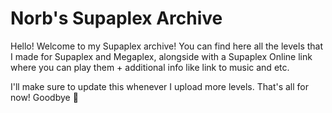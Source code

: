 <h1>Norb's Supaplex Archive</h1>
<p>Hello! Welcome to my Supaplex archive!
You can find here all the levels that I made for Supaplex and Megaplex, alongside with a Supaplex Online link where you can play them + additional info like link to music and etc.</p>

<p>I'll make sure to update this whenever I upload more levels.
That's all for now! Goodbye 👋</p>
